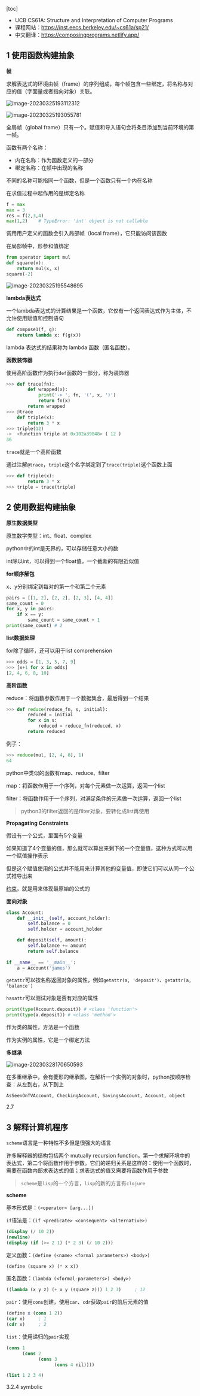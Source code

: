 [toc]

* UCB CS61A: Structure and Interpretation of Computer Programs
* 课程网站：https://inst.eecs.berkeley.edu/~cs61a/sp21/
* 中文翻译：https://composingprograms.netlify.app/



## 1 使用函数构建抽象

**帧**

求解表达式的环境由帧（frame）的序列组成，每个帧包含一些绑定，将名称与对应的值（字面量或者指向对象）关联。

![image-20230325193112312](assets/image-20230325193112312.png)



![image-20230325193055781](assets/image-20230325193055781.png)

全局帧（global frame）只有一个。赋值和导入语句会将条目添加到当前环境的第一帧。



函数有两个名称：

* 内在名称：作为函数定义的一部分
* 绑定名称：在帧中出现的名称

不同的名称可能指同一个函数，但是一个函数只有一个内在名称

在求值过程中起作用的是绑定名称

```python
f = max
max = 3
res = f(2,3,4)
max(1,2)	# TypeError: 'int' object is not callable
```



调用用户定义的函数会引入局部帧（local frame），它只能访问该函数

在局部帧中，形参和值绑定

```python
from operator import mul
def square(x):
    return mul(x, x)
square(-2)
```

![image-20230325195548695](assets/image-20230325195548695.png)



**lambda表达式**

一个lambda表达式的计算结果是一个函数，它仅有一个返回表达式作为主体，不允许使用赋值和控制语句

```python
def compose1(f, g):
    return lambda x: f(g(x))
```

lambda 表达式的结果称为 lambda 函数（匿名函数）。



**函数装饰器**

使用高阶函数作为执行`def`函数的一部分，称为装饰器

```python
>>> def trace(fn):
        def wrapped(x):
            print('-> ', fn, '(', x, ')')
            return fn(x)
        return wrapped
>>> @trace
    def triple(x):
        return 3 * x
>>> triple(12)
->  <function triple at 0x102a39848> ( 12 )
36
```

`trace`就是一个高阶函数

通过注解`@trace`，`triple`这个名字绑定到了`trace(triple)`这个函数上面

```python
>>> def triple(x):
        return 3 * x
>>> triple = trace(triple)
```



## 2 使用数据构建抽象

**原生数据类型**

原生数字类型：int、float、complex

python中的int是无界的，可以存储任意大小的数

int除以int，可以得到一个float值，一个截断的有限近似值



**for顺序解包**

x、y分别绑定到每对的第一个和第二个元素

```python
pairs = [[1, 2], [2, 2], [2, 3], [4, 4]]
same_count = 0
for x, y in pairs:
    if x == y:
        same_count = same_count + 1
print(same_count) # 2
```



**list数据处理**

for除了循环，还可以用于list comprehension

```python
>>> odds = [1, 3, 5, 7, 9]
>>> [x+1 for x in odds]
[2, 4, 6, 8, 10]
```



**高阶函数**

reduce：将函数参数作用于一个数据集合，最后得到一个结果

```python
>>> def reduce(reduce_fn, s, initial):
        reduced = initial
        for x in s:
            reduced = reduce_fn(reduced, x)
        return reduced

```

例子：

```python
>>> reduce(mul, [2, 4, 8], 1)
64
```

python中类似的函数有map、reduce、filter

map：将函数作用于一个序列，对每个元素做一次运算，返回一个list

filter：将函数作用于一个序列，对满足条件的元素做一次运算，返回一个list

> python3的filter返回的是filter对象，要转化成list再使用



**Propagating Constraints**

假设有一个公式，里面有5个变量

如果知道了4个变量的值，那么就可以算出来剩下的一个变量值，这种方式可以用一个赋值操作表示

但是这个赋值使用的公式并不能用来计算其他的变量值，即使它们可以从同一个公式推导出来

<u>约束</u>，就是用来体现最原始的公式的



**面向对象**

```python
class Account:
    def __init__(self, account_holder):
        self.balance = 0
        self.holder = account_holder

    def deposit(self, amount):
        self.balance += amount
        return self.balance
    
if __name__ == '__main__':
    a = Account('james')
```

`getattr`可以按名称返回对象的属性，例如`getattr(a, 'deposit')`、`getattr(a, 'balance')`

`hasattr`可以测试对象是否有对应的属性

```python
print(type(Account.deposit)) # <class 'function'>
print(type(a.deposit)) # <class 'method'>
```

作为类的属性，方法是一个函数

作为实例的属性，它是一个绑定方法



**多继承**

![image-20230328170650593](assets/image-20230328170650593.png)

在多重继承中，会有菱形的继承图，在解析一个实例的对象时，python按顺序检查：从左到右，从下到上

```
AsSeenOnTVAccount, CheckingAccount, SavingsAccount, Account, object
```



2.7



## 3 解释计算机程序

`scheme`语言是一种特性不多但是很强大的语言

许多解释器的结构包括两个 mutually recursion function。第一个求解环境中的表达式，第二个将函数作用于参数。它们的递归关系是这样的：使用一个函数时，需要在函数内部求表达式的值；求表达式的值又需要将函数作用于参数

> `scheme`是`lisp`的一个方言，`lisp`的新的方言有`clojure`



**scheme**

基本形式是：`(<operator> [arg...])`

`if`语法是：`(if <predicate> <consequent> <alternative>)`

```scheme
(display (/ 10 2))
(newline)
(display (if (>= 2 1) (* 2 3) (/ 10 2)))
```

定义函数：`(define (<name> <formal parameters>) <body>)`

```scheme
(define (square x) (* x x))
```

匿名函数：`(lambda (<formal-parameters>) <body>)`

```scheme
((lambda (x y z) (+ x y (square z))) 1 2 3)		; 12
```

`pair`：使用`cons`创建，使用`car`、`cdr`获取`pair`的前后元素的值

```scheme
(define x (cons 1 2))
(car x)	 	; 1
(cdr x)	 	; 2
```

`list`：使用递归的`pair`实现

```scheme
(cons 1
      (cons 2
            (cons 3
                  (cons 4 nil))))
```

```scheme
(list 1 2 3 4)
```



3.2.4 symbolic

